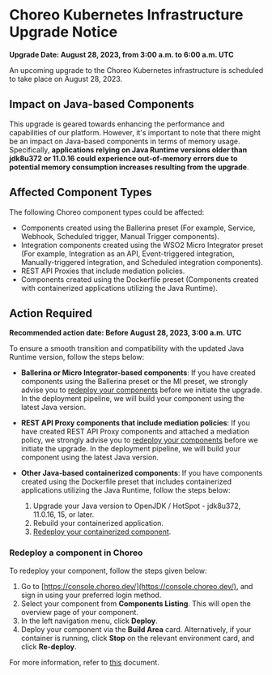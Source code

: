 # Choreo Kubernetes Infrastructure Upgrade Notice

**Upgrade Date: August 28, 2023, from 3:00 a.m. to 6:00 a.m. UTC** 

An upcoming upgrade to the Choreo Kubernetes infrastructure is scheduled to take place on August 28, 2023.

## Impact on Java-based Components

This upgrade is geared towards enhancing the performance and capabilities of our platform. However, it's important to note that there might be an impact on Java-based components in terms of memory usage. Specifically, **applications relying on Java Runtime versions older than jdk8u372 or 11.0.16 could experience out-of-memory errors due to potential memory consumption increases resulting from the upgrade**.

## Affected Component Types

The following Choreo component types could be affected:

- Components created using the Ballerina preset (For example, Service, Webhook, Scheduled trigger, Manual Trigger components).
- Integration components created using the WSO2 Micro Integrator preset (For example, Integration as an API, Event-triggered integration, Manually-triggered integration, and Scheduled integration components).
- REST API Proxies that include mediation policies.
- Components created using the Dockerfile preset (Components created with containerized applications utilizing the Java Runtime).


## Action Required

**Recommended action date: Before August 28, 2023, 3:00 a.m. UTC** 

To ensure a smooth transition and compatibility with the updated Java Runtime version, follow the steps below:

- **Ballerina or Micro Integrator-based components**: If you have created components using the Ballerina preset or the MI preset, we strongly advise you to [redeploy your components](#redeploy-a-component-in-choreo) before we initiate the upgrade. In the deployment pipeline, we will build your component using the latest Java version.

- **REST API Proxy components that include mediation policies**: If you have created REST API Proxy components and attached a mediation policy, we strongly advise you to [redeploy your components](#redeploy-a-component-in-choreo) before we initiate the upgrade. In the deployment pipeline, we will build your component using the latest Java version.

- **Other Java-based containerized components**: If you have components created using the Dockerfile preset that includes containerized applications utilizing the Java Runtime, follow the steps below:

    1. Upgrade your Java version to OpenJDK / HotSpot - jdk8u372, 11.0.16, 15, or later.
    2. Rebuild your containerized application.
    3. [Redeploy your containerized component](#redeploy-a-component-in-choreo).

### Redeploy a component in Choreo 

To redeploy your component, follow the steps given below:

1. Go to [https://console.choreo.dev/](https://console.choreo.dev/), and sign in using your preferred login method.
2. Select your component from **Components Listing**. This will open the overview page of your component.
3. In the left navigation menu, click **Deploy**.
4. Deploy your component via the **Build Area** card. Alternatively, if your container is running, click **Stop** on the relevant environment card, and click **Re-deploy**.

For more information, refer to [this](https://kubernetes.io/blog/2022/08/31/cgroupv2-ga-1-25/#migrate-to-cgroup-v2) document. 
